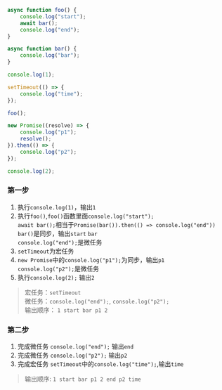 ```javascript
async function foo() {
    console.log("start");
    await bar();
    console.log("end");
}

async function bar() {
    console.log("bar");
}

console.log(1);

setTimeout(() => {
    console.log("time");
});

foo();

new Promise((resolve) => {
    console.log("p1");
    resolve();
}).then(() => {
    console.log("p2");
});

console.log(2);
```
### 第一步
1. 执行``console.log(1)``，输出``1``
2. 执行``foo()``,``foo()``函数里面``console.log("start");``  
``await bar();``相当于``Promise(bar()).then(() => console.log("end"))``  
``bar()``是同步，输出``start`` ``bar``  
``console.log("end");``是微任务
3. ``setTimeout``为宏任务
4. ``new Promise``中的``console.log("p1");``为同步，输出``p1``  
``console.log("p2");``是微任务
5. 执行``console.log(2);`` 输出``2``
> 宏任务：``setTimeout``  
> 微任务：``console.log("end");``, ``console.log("p2");``  
> 输出顺序： ``1 start bar p1 2 ``
### 第二步
1. 完成微任务 ``console.log("end");`` 输出``end``
2. 完成微任务 ``console.log("p2");`` 输出``p2``   
3. 完成宏任务 ``setTimeout``中的``console.log("time");``,输出``time``
> 输出顺序: ``1 start bar p1 2 end p2 time``
